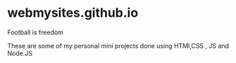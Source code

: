 # webmysites.github.io
Football is freedom

These are some of my personal mini projects done using HTMl,CSS , JS and Node.JS
